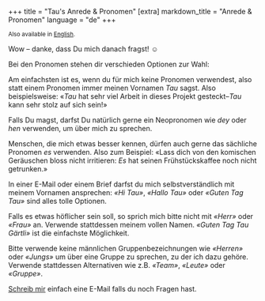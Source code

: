 +++
title = "Tau's Anrede & Pronomen"
[extra]
markdown_title = "Anrede & Pronomen"
language = "de"
+++

<small>Also available in [English](/pronouns).</small>

Wow – danke, dass Du mich danach fragst! ☺️

Bei den Pronomen stehen dir verschieden Optionen zur Wahl:

Am einfachsten ist es, wenn du für mich keine Pronomen verwendest,
also statt einem Pronomen immer meinen Vornamen *Tau* sagst.
Also beispielsweise: «*Tau* hat sehr viel Arbeit in dieses Projekt gesteckt–*Tau* kann sehr stolz auf sich sein!»

Falls Du magst, darfst Du natürlich gerne ein Neopronomen
wie *dey* oder *hen* verwenden, um über mich zu sprechen.

Menschen, die mich etwas besser kennen, dürfen auch gerne das sächliche Pronomen *es* verwenden. Also zum Beispiel:
«Lass dich von den komischen Geräuschen bloss nicht irritieren: *Es* hat seinen Frühstückskaffee noch nicht getrunken.»

In einer E-Mail oder einem Brief darfst du mich selbstverständlich mit meinem Vornamen ansprechen:
*«Hi Tau»*, *«Hallo Tau»* oder *«Guten Tag Tau»* sind alles tolle Optionen.

Falls es etwas höflicher sein soll, so sprich mich bitte nicht mit *«Herr»* oder *«Frau»* an.
Verwende stattdessen meinem vollen Namen. *«Guten Tag Tau Gärtli»* ist die einfachste Möglichkeit.

Bitte verwende keine männlichen Gruppenbezeichnungen wie *«Herren»* oder *«Jungs»*
um über eine Gruppe zu sprechen, zu der ich dazu gehöre. Verwende stattdessen Alternativen wie z.B. *«Team»*, *«Leute»* oder *«Gruppe»*.

[Schreib mir](/#email) einfach eine E-Mail falls du noch Fragen hast.
